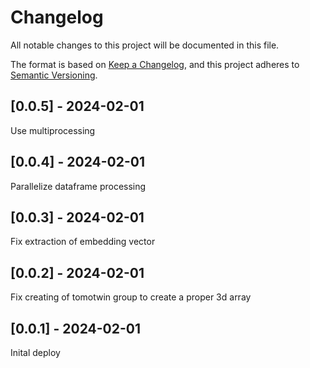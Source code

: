 # Changelog
All notable changes to this project will be documented in this file.

The format is based on [Keep a Changelog](https://keepachangelog.com/en/1.0.0/),
and this project adheres to [Semantic Versioning](https://semver.org/spec/v2.0.0.html).

## [0.0.5] - 2024-02-01
Use multiprocessing

## [0.0.4] - 2024-02-01
Parallelize dataframe processing

## [0.0.3] - 2024-02-01
Fix extraction of embedding vector

## [0.0.2] - 2024-02-01
Fix creating of tomotwin group to create a proper 3d array

## [0.0.1] - 2024-02-01
Inital deploy
